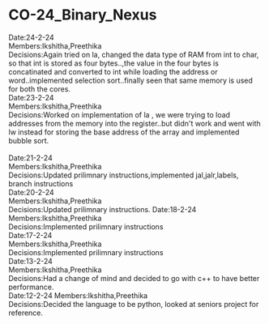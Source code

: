 # CO-24_Binary_Nexus
Date:24-2-24<br>
Members:Ikshitha,Preethika<br>
Decisions:Again tried on la, changed the data type of RAM from int to char, so that int is stored as four bytes..,the value in the four bytes is concatinated and converted to int while loading the address or word..implemented selection sort..finally seen that same memory is used for both the cores.  
Date:23-2-24<br>
Members:Ikshitha,Preethika<br>
Decisions:Worked on implementation of la , we were trying to load addresses from the memory into the register..but didn't work and went with lw instead for storing the base address of the array and implemented bubble sort.<br>  
Date:21-2-24<br>
Members:Ikshitha,Preethika<br>
Decisions:Updated prilimnary instructions,implemented jal,jalr,labels, branch instructions<br>
Date:20-2-24<br>
Members:Ikshitha,Preethika<br>
Decisions:Updated prilimnary instructions.
Date:18-2-24<br>
Members:Ikshitha,Preethika<br>
Decisions:Implemented prilimnary instructions<br>
Date:17-2-24<br>
Members:Ikshitha,Preethika<br>
Decisions:Implemented prilimnary instructions<br>
Date:13-2-24<br>
Members:Ikshitha,Preethika<br>
Decisions:Had a change of mind and decided to go with c++ to have better performance.<br>
Date:12-2-24
Members:Ikshitha,Preethika<br>
Decisions:Decided the language to be python, looked at seniors project for reference.

